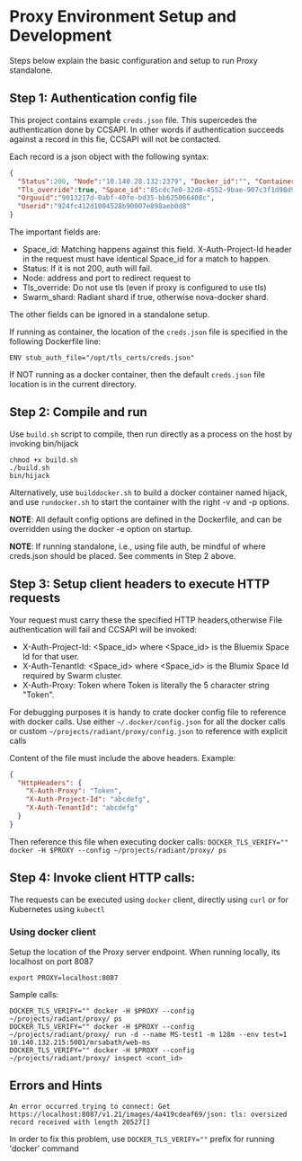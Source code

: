 # Proxy Environment Setup and Development
Steps below explain the basic configuration and setup to run Proxy standalone.


## Step 1: Authentication config file

This project contains example `creds.json` file. This supercedes the authentication done by CCSAPI.
In other words if authentication succeeds against a record in this fie, CCSAPI will not be contacted.

Each record is a json object with the following syntax:
```json
{
  "Status":200, "Node":"10.140.28.132:2379", "Docker_id":"", "Container":"", "Swarm_shard":true,
  "Tls_override":true, "Space_id":"85cdc7e0-32d8-4552-9bae-907c3f1d98d9", "Reg_namespace":"swarm", "Apikey":"c3d87893a5b7f56991fd328f655f25cce286591c3ce4a558",
  "Orguuid":"9013217d-0abf-40fe-bd35-bb625066408c",
  "Userid":"924fc412d1004528b90007e898aeb0d8"
}
```

The important fields are:
- Space_id: Matching happens against this field. X-Auth-Project-Id header in the request must have identical Space_id for a match to happen.
- Status: If it is not 200, auth will fail.
- Node: address and port to redirect request to
- Tls_override: Do not use tls (even if proxy is configured to use tls)
- Swarm_shard: Radiant shard if true, otherwise nova-docker shard.

The other fields can be ignored in a standalone setup.

If running as container, the location of the `creds.json` file is specified in the following Dockerfile line:
```
ENV stub_auth_file="/opt/tls_certs/creds.json"
```

If NOT running as a docker container, then the default `creds.json` file location is in the current directory.

## Step 2: Compile  and run
Use `build.sh` script to compile, then run directly as a process on the host by invoking bin/hijack
```shell
chmod +x build.sh
./build.sh
bin/hijack
```

Alternatively, use `builddocker.sh` to build a docker container named hijack, and use
`rundocker.sh` to start the container with the right -v and -p options.

**NOTE**: All default config options are defined in the Dockerfile, and can be overridden using the docker -e option on startup.

**NOTE**: If running standalone, i.e., using file auth, be mindful of where creds.json should be placed. See comments in Step 2 above.

## Step 3: Setup client headers to execute HTTP requests
Your request must carry these the specified HTTP headers,otherwise File
authentication will fail and CCSAPI will be invoked:
- X-Auth-Project-Id: <Space_id>
where <Space_id> is the Bluemix Space Id for that user.
- X-Auth-TenantId: <Space_id>
where <Space_id> is the Blumix Space Id required by Swarm cluster.
- X-Auth-Proxy: Token
where Token is literally the 5 character string "Token".

For debugging purposes it is handy to crate docker config file to reference with
docker calls. Use either `~/.docker/config.json` for all the docker calls or
custom `~/projects/radiant/proxy/config.json` to reference with explicit calls

Content of the file must include the above headers.
Example:
```json
{
  "HttpHeaders": {
    "X-Auth-Proxy": "Token",
    "X-Auth-Project-Id": "abcdefg",
    "X-Auth-TenantId": "abcdefg"
  }
}
```
Then reference this file when executing docker calls:
`DOCKER_TLS_VERIFY=""  docker -H $PROXY --config ~/projects/radiant/proxy/ ps`


## Step 4: Invoke client HTTP calls:
The requests can be executed using `docker` client, directly using `curl` or
for Kubernetes using `kubectl`

### Using docker client
Setup the location of the Proxy server endpoint. When running locally, its localhost
on port 8087

```shell
export PROXY=localhost:8087
```
Sample calls:
```shell
DOCKER_TLS_VERIFY="" docker -H $PROXY --config ~/projects/radiant/proxy/ ps
DOCKER_TLS_VERIFY="" docker -H $PROXY --config ~/projects/radiant/proxy/ run -d --name MS-test1 -m 128m --env test=1 10.140.132.215:5001/mrsabath/web-ms
DOCKER_TLS_VERIFY="" docker -H $PROXY --config ~/projects/radiant/proxy/ inspect <cont_id>
```


## Errors and Hints

`An error occurred trying to connect: Get https://localhost:8087/v1.21/images/4a419cdeaf69/json: tls: oversized record received with length 20527[]`

In order to fix this problem, use `DOCKER_TLS_VERIFY=""` prefix for running 'docker' command
